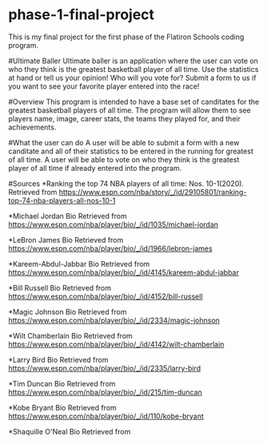 # phase-1-final-project
This is my final project for the first phase of the Flatiron Schools coding program.

#Ultimate Baller
Ultimate baller is an application where the user can vote on who they think is the greatest basketball player of all time.
Use the statistics at hand or tell us your opinion!
Who will you vote for?
Submit a form to us if you want to see your favorite player entered into the race!

#Overview
This program is intended to have a base set of canditates for the greatest basketball players of all time.
The program will allow them to see players name, image, career stats, the teams they played for, and their achievements.

#What the user can do
A user will be able to submit a form with a new canditate and all of their statistics to be entered in the running for greatest of all time.
A user will be able to vote on who they think is the greatest player of all time if already entered into the program.

#Sources
*Ranking the top 74 NBA players of all time: Nos. 10-1(2020). Retrieved from
https://www.espn.com/nba/story/_/id/29105801/ranking-top-74-nba-players-all-nos-10-1

*Michael Jordan Bio Retrieved from 
https://www.espn.com/nba/player/bio/_/id/1035/michael-jordan

*LeBron James Bio Retrieved from 
https://www.espn.com/nba/player/bio/_/id/1966/lebron-james

*Kareem-Abdul-Jabbar Bio Retrieved from 
https://www.espn.com/nba/player/bio/_/id/4145/kareem-abdul-jabbar

*Bill Russell Bio Retrieved from
https://www.espn.com/nba/player/bio/_/id/4152/bill-russell

*Magic Johnson Bio Retrieved from
https://www.espn.com/nba/player/bio/_/id/2334/magic-johnson

*Wilt Chamberlain Bio Retrieved from
https://www.espn.com/nba/player/bio/_/id/4142/wilt-chamberlain

*Larry Bird Bio Retrieved from
https://www.espn.com/nba/player/bio/_/id/2335/larry-bird

*Tim Duncan Bio Retrieved from
https://www.espn.com/nba/player/bio/_/id/215/tim-duncan

*Kobe Bryant Bio Retrieved from
https://www.espn.com/nba/player/bio/_/id/110/kobe-bryant

*Shaquille O'Neal Bio Retrieved from
